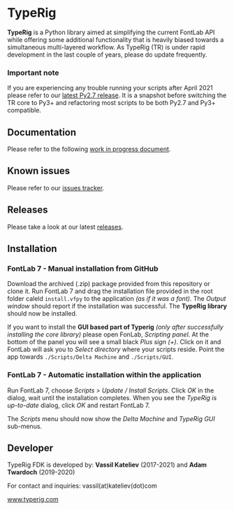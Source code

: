 # TypeRig
**TypeRig** is a Python library aimed at simplifying the current FontLab API while offering some additional functionality that is heavily biased towards a simultaneous multi-layered workflow. As TypeRig (TR) is under rapid development in the last couple of years, please do update frequently. 

### Important note
If you are experiencing any trouble running your scripts after April 2021 please refer to our [latest Py2.7 release](https://github.com/kateliev/TypeRig/releases/tag/v1.5.0-py27). It is a snapshot before switching the TR core to Py3+ and refactoring most scripts to be both Py2.7 and Py3+ compatible. 

## Documentation
Please refer to the following [work in progress document](https://kateliev.github.io/TypeRig/Docs/README).

## Known issues
Please refer to our [issues tracker](https://github.com/kateliev/TypeRig/issues).

## Releases
Please take a look at our latest [releases](https://github.com/kateliev/TypeRig/releases).

## Installation
### FontLab 7 - Manual installation from GitHub
Download the archived (.zip) package provided from this repository or clone it. Run FontLab 7 and drag the installation file provided in the root folder caleld `install.vfpy` to the application _(as if it was a font)_. The _Output window_ should report if the installation was successful. The **TypeRig library** should now be installed.

If you want to install the **GUI based part of Typerig** _(only after successfully installing the core library)_ please open FonLab, _Scripting panel_. At the bottom of the panel you will see a small black _Plus sign (+)_. Click on it and FontLab will ask you to _Select directory_ where your scripts reside. Point the app towards `./Scripts/Delta Machine` and `./Scripts/GUI`.

### FontLab 7 - Automatic installation within the application
Run FontLab 7, choose _Scripts > Update / Install Scripts_. Click _OK_ in the dialog, wait until the installation completes. When you see the _TypeRig is up-to-date_ dialog, click _OK_ and restart FontLab 7.

The _Scripts_ menu should now show the _Delta Machine_ and _TypeRig GUI_ sub-menus.

## Developer
TypeRig FDK is developed by: **Vassil Kateliev** (2017-2021) and **Adam Twardoch** (2019-2020)

For contact and inquiries: vassil(at)kateliev(dot)com

www.typerig.com
